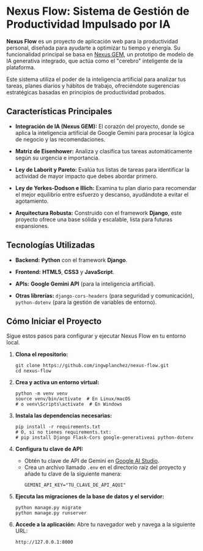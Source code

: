# Nexus Flow: Sistema de Gestión de Productividad Impulsado por IA

**Nexus Flow** es un proyecto de aplicación web para la productividad personal, diseñada para ayudarte a optimizar tu tiempo y energía. Su funcionalidad principal se basa en [Nexus GEM](https://github.com/ingwplanchez/nexus-gem), un prototipo de modelo de IA generativa integrado, que actúa como el "cerebro" inteligente de la plataforma.

Este sistema utiliza el poder de la inteligencia artificial para analizar tus tareas, planes diarios y hábitos de trabajo, ofreciéndote sugerencias estratégicas basadas en principios de productividad probados.

## Características Principales

* **Integración de IA (Nexus GEM):** El corazón del proyecto, donde se aplica la inteligencia artificial de Google Gemini para procesar la lógica de negocio y las recomendaciones.

* **Matriz de Eisenhower:** Analiza y clasifica tus tareas automáticamente según su urgencia e importancia.

* **Ley de Laborit y Pareto:** Evalúa tus listas de tareas para identificar la actividad de mayor impacto que debes abordar primero.

* **Ley de Yerkes-Dodson e Illich:** Examina tu plan diario para recomendar el mejor equilibrio entre esfuerzo y descanso, ayudándote a evitar el agotamiento.

* **Arquitectura Robusta:** Construido con el framework **Django**, este proyecto ofrece una base sólida y escalable, lista para futuras expansiones.

## Tecnologías Utilizadas

* **Backend:** **Python** con el framework **Django**.

* **Frontend:** **HTML5**, **CSS3** y **JavaScript**.

* **APIs:** **Google Gemini API** (para la inteligencia artificial).

* **Otras librerías:** `django-cors-headers` (para seguridad y comunicación), `python-dotenv` (para la gestión de variables de entorno).

## Cómo Iniciar el Proyecto

Sigue estos pasos para configurar y ejecutar Nexus Flow en tu entorno local.

1.  **Clona el repositorio:**
    ```
    git clone https://github.com/ingwplanchez/nexus-flow.git
    cd nexus-flow
    ```

2.  **Crea y activa un entorno virtual:**
    ```
    python -m venv venv
    source venv/bin/activate  # En Linux/macOS
    # o venv\Scripts\activate  # En Windows
    ```

3.  **Instala las dependencias necesarias:**
    ```
    pip install -r requirements.txt
    # O, si no tienes requirements.txt:
    # pip install Django Flask-Cors google-generativeai python-dotenv
    ```

4.  **Configura tu clave de API:**
    * Obtén tu clave de API de Gemini en [Google AI Studio](https://aistudio.google.com/app/apikey).
    * Crea un archivo llamado `.env` en el directorio raíz del proyecto y añade tu clave de la siguiente manera:
        ```
        GEMINI_API_KEY="TU_CLAVE_DE_API_AQUI"
        ```

5.  **Ejecuta las migraciones de la base de datos y el servidor:**
    ```
    python manage.py migrate
    python manage.py runserver
    ```

6.  **Accede a la aplicación:**
    Abre tu navegador web y navega a la siguiente URL:

    `http://127.0.0.1:8000`

